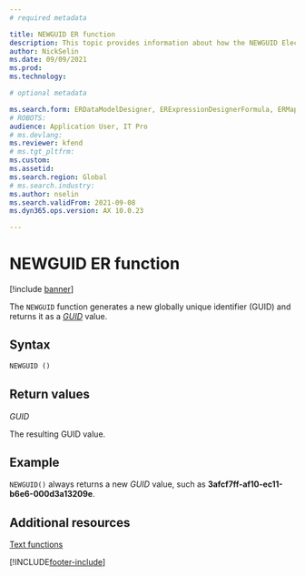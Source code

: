 ```yaml
---
# required metadata

title: NEWGUID ER function
description: This topic provides information about how the NEWGUID Electronic reporting (ER) function is used.
author: NickSelin
ms.date: 09/09/2021
ms.prod: 
ms.technology: 

# optional metadata

ms.search.form: ERDataModelDesigner, ERExpressionDesignerFormula, ERMappedFormatDesigner, ERModelMappingDesigner
# ROBOTS: 
audience: Application User, IT Pro
# ms.devlang: 
ms.reviewer: kfend
# ms.tgt_pltfrm: 
ms.custom: 
ms.assetid: 
ms.search.region: Global
# ms.search.industry: 
ms.author: nselin
ms.search.validFrom: 2021-09-08
ms.dyn365.ops.version: AX 10.0.23

---
```


# NEWGUID ER function

[!include [banner](../includes/banner.md)]

The `NEWGUID` function generates a new globally unique identifier (GUID) and returns it as a *[GUID](er-formula-supported-data-types-primitive.md#guid)* value.

## Syntax

```vb
NEWGUID ()
```

## Return values

*GUID*

The resulting GUID value.

## Example

`NEWGUID()` always returns a new *GUID* value, such as **3afcf7ff-af10-ec11-b6e6-000d3a13209e**.

## Additional resources

[Text functions](er-functions-category-text.md)

[!INCLUDE[footer-include](../../../includes/footer-banner.md)]
